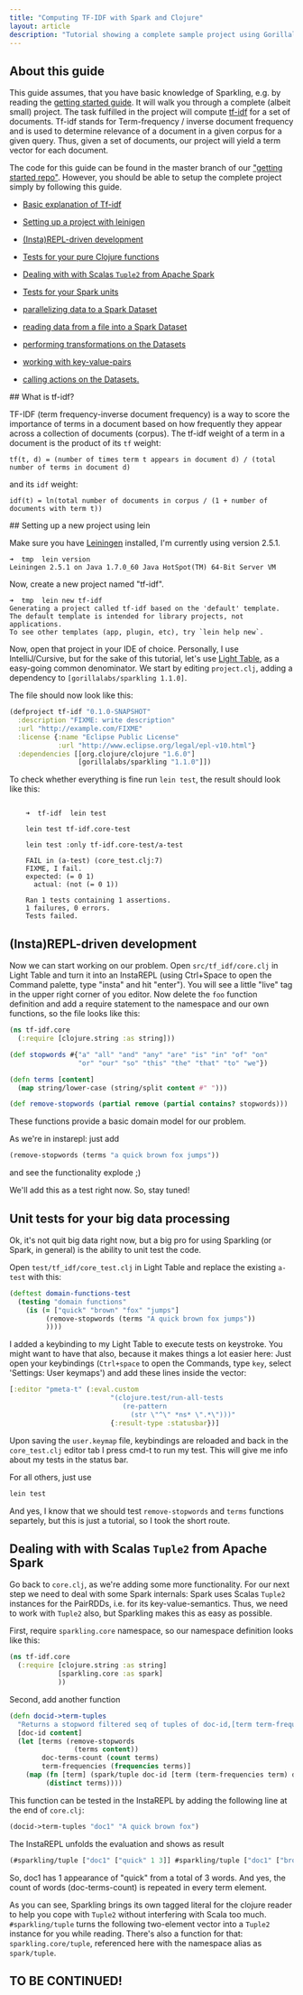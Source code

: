```yaml
---
title: "Computing TF-IDF with Spark and Clojure"
layout: article
description: "Tutorial showing a complete sample project using Gorillalabs Sparkling to compute Term Frequency / Inverse Document Frequency"
---
```



## About this guide

This guide assumes, that you have basic knowledge of Sparkling, e.g. by reading the [getting started guide](/sparkling/articles/getting_started.html). It will walk you through a complete (albeit small) project. The task fulfilled in the project will compute  [tf-idf](https://en.wikipedia.org/wiki/Tf-idf) for a set of documents. Tf-idf stands for Term-frequency / inverse document frequency and is used to determine relevance of a document in a given corpus for a given query. Thus, given a set of documents, our project will yield a term vector for each document.

The code for this guide can be found in the master branch of our ["getting started repo"](https://github.com/gorillalabs/sparkling-getting-started/). However, you should be able to setup the complete project simply by following this guide.

 * [Basic explanation of Tf-idf](#tf-idf)
 * [Setting up a project with leinigen](#new-project)
 * [(Insta)REPL-driven development](#REPL)
 * [Tests for your pure Clojure functions](#tests)
 * [Dealing with with Scalas `Tuple2` from Apache Spark](#tuple)
 * [Tests for your Spark units](#spark-tests)


 * [parallelizing data to a Spark Dataset](#rdds)
 * [reading data from a file into a Spark Dataset](#external)
 * [performing transformations on the Datasets](#rdd-operations)
 * [working with key-value-pairs](#keyvalue)
 * [calling actions on the Datasets.](#rdd-actions)


##<a name="tf-idf"/> What is tf-idf?

TF-IDF (term frequency-inverse document frequency) is a way to score the importance of terms in a document based on how frequently they appear across a collection of documents (corpus). The tf-idf weight of a term in a document is the product of its `tf` weight:

`tf(t, d) = (number of times term t appears in document d) / (total number of terms in document d)`

and its `idf` weight:

`idf(t) = ln(total number of documents in corpus / (1 + number of documents with term t))`

##<a name="new-project"/> Setting up a new project using lein

Make sure you have [Leiningen](http://leiningen.org/) installed, I'm currently using version 2.5.1.

    ➜  tmp  lein version
    Leiningen 2.5.1 on Java 1.7.0_60 Java HotSpot(TM) 64-Bit Server VM

Now, create a new project named "tf-idf".

    ➜  tmp  lein new tf-idf
    Generating a project called tf-idf based on the 'default' template.
    The default template is intended for library projects, not applications.
    To see other templates (app, plugin, etc), try `lein help new`.

Now, open that project in your IDE of choice. Personally, I use IntelliJ/Cursive, but for the sake of this tutorial, let's use [Light Table](http://lighttable.com/), as a easy-going common denominator. We start by editing `project.clj`, adding a dependency to `[gorillalabs/sparkling 1.1.0]`.

The file should now look like this:

``` clojure
(defproject tf-idf "0.1.0-SNAPSHOT"
  :description "FIXME: write description"
  :url "http://example.com/FIXME"
  :license {:name "Eclipse Public License"
            :url "http://www.eclipse.org/legal/epl-v10.html"}
  :dependencies [[org.clojure/clojure "1.6.0"]
                 [gorillalabs/sparkling "1.1.0"]])
```

To check whether everything is fine run `lein test`, the result should look like this:

```Text

    ➜  tf-idf  lein test

    lein test tf-idf.core-test

    lein test :only tf-idf.core-test/a-test

    FAIL in (a-test) (core_test.clj:7)
    FIXME, I fail.
    expected: (= 0 1)
      actual: (not (= 0 1))

    Ran 1 tests containing 1 assertions.
    1 failures, 0 errors.
    Tests failed.
```




## <a name="REPL"/> (Insta)REPL-driven development

Now we can start working on our problem. Open `src/tf_idf/core.clj` in Light Table and turn it into an InstaREPL (using Ctrl+Space to open the Command palette, type "insta" and hit "enter"). You will see a little "live" tag in the upper right corner of you editor. Now delete the `foo` function definition and add a require statement to the namespace and our own functions, so the file looks like this:

``` Clojure
(ns tf-idf.core
  (:require [clojure.string :as string]))

(def stopwords #{"a" "all" "and" "any" "are" "is" "in" "of" "on"
                 "or" "our" "so" "this" "the" "that" "to" "we"})

(defn terms [content]
  (map string/lower-case (string/split content #" ")))

(def remove-stopwords (partial remove (partial contains? stopwords)))
```

These functions provide a basic domain model for our problem.

As we're in instarepl: just add

``` Clojure
(remove-stopwords (terms "a quick brown fox jumps"))
```
and see the functionality explode ;)

We'll add this as a test right now. So, stay tuned!

## <a name="tests"/> Unit tests for your big data processing
Ok, it's not quit big data right now, but a big pro for using Sparkling (or Spark, in general) is the ability to unit test the code.

Open `test/tf_idf/core_test.clj` in Light Table and replace the existing `a-test` with this:

``` Clojure
(deftest domain-functions-test
  (testing "domain functions"
    (is (= ["quick" "brown" "fox" "jumps"]
         (remove-stopwords (terms "A quick brown fox jumps"))
         ))))
```

I added a keybinding to my Light Table to execute tests on keystroke. You might want to have that also, because it makes things a lot easier here: Just open your keybindings (`Ctrl+space` to open the Commands, type `key`, select 'Settings: User keymaps') and add these lines inside the vector:

``` Clojure
[:editor "pmeta-t" (:eval.custom
                         "(clojure.test/run-all-tests
                            (re-pattern
                              (str \"^\" *ns* \".*\")))"
                         {:result-type :statusbar})]
```

Upon saving the `user.keymap` file, keybindings are reloaded and back in the `core_test.clj` editor tab I press cmd-t to run my test. This will give me info about my tests in the status bar.

For all others, just use


``` zsh
lein test
```

And yes, I know that we should test `remove-stopwords` and `terms` functions separtely, but this is just a tutorial, so I took the short route.


## <a name="tuple"/> Dealing with with Scalas `Tuple2` from Apache Spark

Go back to `core.clj`, as we're adding some more functionality.
For our next step we need to deal with some Spark internals: Spark uses Scalas `Tuple2` instances for the PairRDDs, i.e. for its key-value-semantics. Thus, we need to work with `Tuple2` also, but Sparkling makes this as easy as possible.

First, require `sparkling.core` namespace, so our namespace definition looks like this:

``` Clojure
(ns tf-idf.core
  (:require [clojure.string :as string]
            [sparkling.core :as spark]
            ))
```

Second, add another function

``` Clojure
(defn docid->term-tuples
  "Returns a stopword filtered seq of tuples of doc-id,[term term-frequency doc-terms-count]"
  [doc-id content]
  (let [terms (remove-stopwords
                (terms content))
        doc-terms-count (count terms)
        term-frequencies (frequencies terms)]
    (map (fn [term] (spark/tuple doc-id [term (term-frequencies term) doc-terms-count]))
         (distinct terms))))
```

This function can be tested in the InstaREPL by adding the following line at the end of `core.clj`:
``` Clojure
(docid->term-tuples "doc1" "A quick brown fox")
```

The InstaREPL unfolds the evaluation and shows as result

``` Clojure
(#sparkling/tuple ["doc1" ["quick" 1 3]] #sparkling/tuple ["doc1" ["brown" 1 3]] #sparkling/tuple ["doc1" ["fox" 1 3]])
```

So, doc1 has 1 appearance of "quick" from a total of 3 words. And yes, the count of words (doc-terms-count) is repeated in every term element.

As you can see, Sparkling brings its own tagged literal for the clojure reader to help you cope with `Tuple2` without interfering with Scala too much. `#sparkling/tuple` turns the following two-element vector into a `Tuple2` instance for you while reading. There's also a function for that: `sparkling.core/tuple`, referenced here with the namespace alias as `spark/tuple`.


<!--
Adding a dependency requires to reset the "connection" in Light Table. Got to Connections (Menu "Views" > "Connections") and "disconnect", switch off and on the "live" InstaREPL by clicking on the "live" tag in the upper right corner to re-connect.
-->


















## TO BE CONTINUED!












<!--

### Initializing Spark

flambo applications require a `SparkContext` object which tells Spark how to access a cluster. The `SparkContext` object requires a `SparkConf` object that encapsulates information about the application. We first build a spark configuration, `c`, then pass it to the flambo `spark-context` function which returns the requisite context object, `sc`:

```clojure
user=> (def c (-> (conf/spark-conf)
                  (conf/master master)
                  (conf/app-name "tfidf")
                  (conf/set "spark.akka.timeout" "300")
                  (conf/set conf)
                  (conf/set-executor-env env)))
user=> (def sc (f/spark-context c))
```

`master` is a special "local" string that tells Spark to run our app in local mode. `master` can be a Spark, Mesos or YARN cluster URL, or any one of the special strings to run in local mode (see [README.md](https://github.com/yieldbot/flambo/blob/develop/README.md#initializing-flambo) for formatting details).

The `app-name` flambo function is used to set the name of our application.

As with most distributed computing systems, Spark has a [myriad of properties](http://spark.apache.org/docs/latest/configuration.html) that control most application settings. With flambo you can either `set` these properties directly on a _SparkConf_ object, e.g., `(conf/set "spark.akka.timeout" "300")`, or via a Clojure map, `(conf/set conf)`. We set an empty map, `(def conf {})`, for illustration.

Similarly, we set the executor runtime enviroment properties either directly via key/value strings or by passing a Clojure map of key/value strings. `conf/set-executor-env` handles both.

### Computing TF-IDF

Our example will use the following corpus:

```clojure
user=> (def documents
        [["doc1" "Four score and seven years ago our fathers brought forth on this continent a new nation"]
         ["doc2" "conceived in Liberty and dedicated to the proposition that all men are created equal"]
         ["doc3" "Now we are engaged in a great civil war testing whether that nation or any nation so"]
         ["doc4" "conceived and so dedicated can long endure We are met on a great battlefield of that war"]])
```

where `doc#` is a unique document id.

We use the corpus and spark context to create a Spark [_resilient distributed dataset_](http://spark.apache.org/docs/latest/programming-guide.html#resilient-distributed-datasets-rdds) (RDD). There are two ways to create RDDs in flambo:

* _parallelizing_ an existing Clojure collection, as we'll do now:

```clojure
user=> (def doc-data (f/parallelize sc documents))
```

* [reading](https://github.com/yieldbot/flambo/blob/develop/README.md#external-datasets) a dataset from an external storage system

We are now ready to start applying [_actions_](https://github.com/yieldbot/flambo/blob/develop/README.md#rdd-actions) and [_transformations_](https://github.com/yieldbot/flambo/blob/develop/README.md#rdd-transformations) to our RDD; this is where flambo truly shines (or rather burns bright). It utilizes the powerful abstractions available in Clojure to reason about data. You can use Clojure constructs such as the threading macro `->` to chain sequences of operations and transformations.  

#### Term Frequency

To compute the term freqencies, we need a dictionary of the terms in each document filtered by a set of [_stopwords_](https://github.com/yieldbot/flambo/blob/develop/test/flambo/example/tfidf.clj#L10). We pass the RDD, `doc-data`, of `[doc-id content]` tuples to the flambo `flat-map` transformation to get a new stopword filtered RDD of `[doc-id term term-frequency doc-terms-count]` tuples. This is the dictionary for our corpus.

`flat-map` transforms the source RDD by passing each tuple through a function. It is similar to `map`, but the output is a collection of 0 or more items which is then flattened. We use the flambo named function macro `flambo.api/defsparkfn` to define our Clojure function `gen-docid-term-tuples`:

```clojure
user=> (defn gen-docid-term-tuples [doc-tuple]
         (let [[doc-id content] doc-tuple
               terms (filter #(not (contains? stopwords %))
                             (clojure.string/split content #" "))
               doc-terms-count (count terms)
               term-frequencies (frequencies terms)]
           (map (fn [term] [doc-id term (term-frequencies term) doc-terms-count])
                (distinct terms))))
user=> (def doc-term-seq (-> doc-data
                             (f/flat-map gen-docid-term-tuples)
                             f/cache))
```

Notice how we use pure Clojure in our Spark function definition to operate on and transform input parameters. We're able to filter stopwords, determine the number of terms per document and the term-frequencies for each document, all from within Clojure. Once the Spark function returns, `flat-map` serializes the results back to an RDD for the next action and transformation.

This is the raison d'être for flambo. It handles all of the underlying serializations to and from the various Spark Java types, so you only need to define the sequence of operations you would like to perform on your data. That's powerful.

Having constructed our dictionary we `f/cache` (or _persist_) the dataset in memory for future actions.

Recall term-freqency is defined as a function of the document id and term, `tf(document, term)`. At this point we have an RDD of *raw* term frequencies, but we need normalized term frequencies. We use the flambo inline anonymous function macro, `fn`, to define an anonymous Clojure function to normalize the frequencies and `map` our `doc-term-seq` RDD of `[doc-id term term-freq doc-terms-count]` tuples to an RDD of key/value, `[term [doc-id tf]]`, tuples. This new tuple format of the term-frequency RDD will be later used to `join` the inverse-document-frequency RDD and compute the final tfidf weights.

```clojure
user=> (def tf-by-doc (-> doc-term-seq
                          (f/map (fn [[doc-id term term-freq doc-terms-count]]
                                       [term [doc-id (double (/ term-freq doc-terms-count))]]))
                          f/cache))
```

Notice, again how we were easily able to use Clojure's destructuring facilities on the arguments of our inline function to name parameters.

As before, we cache the results for future actions.


#### Inverse Document Frequency

In order to compute the inverse document frequencies, we need the total number of documents:

```clojure
user=> (def num-docs (f/count doc-data))
```

and the number of documents that contain each term. The following step maps over the distinct `[doc-id term term-freq doc-terms-count]` tuples to count the documents associated with each term. This is combined with the total document count to get an RDD of `[term idf]` tuples:

```clojure
user=> (defn calc-idf [doc-count]
         (fn [[term tuple-seq]]
           (let [df (count tuple-seq)]
             [term (Math/log (/ doc-count (+ 1.0 df)))])))
user=> (def idf-by-term (-> doc-term-seq
                            (f/group-by (fn [[_ term _ _]] term))
                            (f/map (calc-idf num-docs))
                            f/cache))
```

#### TF-IDF

Now that we have both a term-frequency RDD of `[term [doc-id tf]]` tuples and an inverse-document-frequency RDD of `[term idf]` tuples, we perform the aforementioned `join` on the "terms" producing a new RDD of `[term [[doc-id tf] idf]]` tuples. Then, we `map` an inline Spark function to compute the tf-idf weight of each term per document returning our final RDD of `[doc-id term tf-idf]` tuples:

```clojure
user=> (def tfidf-by-term (-> (f/join tf-by-doc idf-by-term)
                              (f/map (fn [[term [[doc-id tf] idf]]]
                                           [doc-id term (* tf idf)]))
                              f/cache))
```

We cache the RDD for future actions.

Finally, to see the output of our example application we `collect` all the elements of our tf-idf RDD as a Clojure array, sort them by tf-idf weight, and for illustration print the top 10 to standard out:

```clojure
user=> (->> tfidf-by-term
            f/collect
            ((partial sort-by last >))
            (take 10)
            clojure.pprint/pprint)
(["doc2" "created" 0.09902102579427793]
 ["doc2" "men" 0.09902102579427793]
 ["doc2" "Liberty" 0.09902102579427793]
 ["doc2" "proposition" 0.09902102579427793]
 ["doc2" "equal" 0.09902102579427793]
 ["doc3" "civil" 0.07701635339554948]
 ["doc3" "Now" 0.07701635339554948]
 ["doc3" "testing" 0.07701635339554948]
 ["doc3" "engaged" 0.07701635339554948]
 ["doc3" "whether" 0.07701635339554948])
user=>
```

You can also save the results to a text file via the flambo `save-as-text-file` function, or an HDFS sequence file via `save-as-sequence-file`, but we'll leave those APIs for you to explore.

### Conclusion

And that's it, we're done! We hope you found this tutorial of the flambo API useful and informative.

flambo is being actively improved, so you can expect more features as Spark continues to grow and we continue to support it. We'd love to hear your feedback on flambo.
-->
